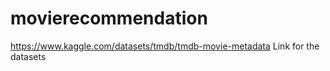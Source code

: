# movierecommendation

https://www.kaggle.com/datasets/tmdb/tmdb-movie-metadata
Link for the datasets
